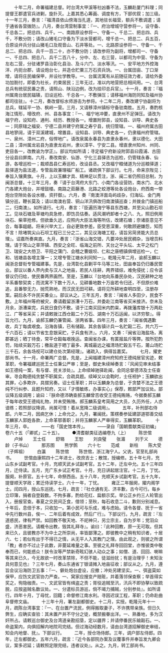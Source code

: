 <!-- { "loadSidebar": true } -->
　　十年二月，命署福建总督。时台湾大甲溪等社凶番不法，玉麟赴厦门料理；同提督王郡遣官兵进剿，旋扑灭。上嘉其悉心筹画、调度有方，下部优叙；加三级。十一年三月，奏言：『福清县依山傍海当孔道，其地驻长福营，额兵不敷调遣；请于通省各营拨防』。八月，奏台湾营制事宜：『一、府治增城守营参将一，设守备、千总各二，把总四、兵千。一、南路原设参将一、守备一、千总二、把总四、兵千，不敷分防；请改山猪毛口守备为下淡水营都司，增千总一、把总二、兵五百，合原设弁兵分驻山猪毛口及观音山、石井等处。一、北路原设参将一、守备一、千总二、把总四、兵千一百二十，亦不敷分防；请改参将为副将，增都司一、守备一、千总四、把总八、兵千二百八十，分中、左、右三营，以都司为中营、守备为左右二营，分驻诸罗县治彰化县治、及斗六门、淡水等汛。一、安平地方外控海洋、内扼台郡，请设炮台七，并造仓贮粟三万石资兵饷。一、台属田亩、丁口渐增，请将庄民编保甲，并设社学教导。一、台属流寓有从前随征效力者，请给外委功加劄付，即委为社长，约束居民；三年无过，准以内地营把总相间用。一、台湾总兵有统驭民番之责，请照山、陕沿边例，改为挂印总兵官』。十一月，奏言：『福州属南台居民辐辏，旧设巡检、千总各一，不敷弹压；请移福州海防同知及福州协都司往驻』。十二月，奏改督标水师游击为参将。十二年二月，奏改建宁协副将为总兵，辖延平一协、枫岭一营。三月，又请移漳州镇标守备驻南胜。五月，奏酌核海江情形，增改府、州、县各事宜：『一、福宁地冲要，直隶州不足弹压。请改为福宁府，设知府、通判、经历、教授各一。增置附郭县，设知县、训导、典史各一；同原辖之福安、宁德二县并建宁府属之寿宁县，统归管辖。一、福州府属古田县地寥阔，请于双溪建城，增置县，设知县、训导、典史各一，仍隶福州府管辖。一、泉州、漳州二府，俗悍地广。请改泉属永春县为直隶永春州，隶以德化、大田二县；漳州属龙岩县为直隶龙岩州，隶以漳平、宁安二县。增直隶州知州、州同、吏目各一，改教谕为学正』。部议均如所请；寻定福宁府新设附郭县曰霞浦、古田分设县曰屏南。六月，奏改南安、仙游、宁化三县驿丞为巡检，仍管辖永春、仙游，各增巡检一；裁顺昌县仁寿巡检，改设县丞。又改福宁粮储道为分巡粮驿道；盐驿道为盐法道，专管盐政兼理福厂船工。诸疏俱下部议行。七月，命来京陛见；奉旨入镶黄旗。十月，上以玉麟才具、精神足以贯注，浙、闽二省仍照旧总制，为闽浙总督。十三年三月，奏『请于台湾府大东门、小南门各设营防，南水门、北水门各建大炮台，并增鼓楼。南路之茹藤港、北路之蛟港等处各设炮台，府西南一带炮台空隙处各设水栅，资扞御』。六月，奏『南澳洋面岛屿歧杂，归海坛、金门两镇分巡，鞭长莫及；请以南澳右营、铜山洋汛俱改归南澳镇巡查；并拨金门镇巡船二，归南澳』。如所请行。七月，奏言：『臣遍历海宁等县东西塘，并至尖山勘石坝工。见块石塘及草塘均具急修，即饬员估奏。适风潮坍卸者十之八、九，照旧例用块石、柴草抢修。但欲垂久远，应照内大臣法海等所估，改建石塘；奈诸臣意见不合，每事龃龉。将来兴举大工，自必更致参差。臣受恩深重，何敢顾避嫌怨，知而不言！除堵筑尖山石坝工程已三分之二，其见议海塘工程，请旨另简贤能大员总理』。诏嘉所奏爽直。九月，奏言：『浙省山海交错，凡要冲处居民稠杂，当增员料理。请于常山之草萍镇、西安之全旺、临海之前所、天台之平头坛、太平之松门卫、瑞安之大嶨卫、平阳之蒲门、会稽之曹娥坝、仁和之唐栖镇俱增巡检一，仁和、钱塘县各增主簿一；又增专管江塘水利同知一』。乾隆元年二月，谕郝玉麟以闽浙总督衔专管福建事。先是，台湾彰化县剿平牛马等三社，田亩奉旨仍归番民管业。部议以番人界内卖与汉人之地亩，若民人往耕，两界错综，难免侵扰；应令该督议仍归给，使民番两界画然。至是，玉麟以『台地向系番民杂处，汉民耕种之地半系番黎契卖；而流寓不下数十万人，见耕番地数十万亩若令归还，不但原价难追，且番黎无力，抛荒熟地，而汉民无田可耕。请将见所耕地查明四至，注册存案。嗣后永不许民买番业』。部议从之。三年五月，奏言：『闽省人多田少，民食不敷。上年福州等府被灾，奏请截留浙漕十万石，并委赴江南等省买米接济。奈未及月余，浙漕粜完，兵民日食仍不敷。请于江南买回米内酌粜，再拨藩库银十万两赴江、广等省采买；并请敕拨江西仓榖二十万石、湖南十万石运闽，以济穷黎』。得旨允行。九月，谕郝玉麟仍兼管闽、浙两省事。四年三月，奏言：『闽省偶遇歉收，兵丁每虞艰食。沿海各镇，已有储榖。其余各镇计兵一名贮榖二石，共六万一千六百石；请以节省生息银采贮，于兵食有济』。六月，又奏：『闽省沿海盐场，离郡甚远；晒丁待食，常平仓榖每艰挽运。查闽省办课，有匿报盐斤等弊。按所犯酌罚，陆续买榖万石；檄盐道于晒丁最多、离城最远之福清场贮榖五千石，莆山场贮三千石，余各场视可以建仓处次第经理』。诸疏入，俱得旨嘉奖。
　　七月，擢吏部尚书。十一月，命署两广总督。先是，上闻福建漳州府知府王德纯居官劣迹，敕革职，令署福建巡抚王士任秉公严审；至是，御史朱续晫奏言：『风闻见审未结事如王德纯一案，有与督、抚关涉处』。上命续晫驰驿赴闽，会同总督德沛及士任查审。寻会鞫德纯贪婪不职属实，合疏具题。续晫又以会鞫时，士任袒护；玉麟欲出其罪，心多欺诈，具摺另奏。诏士任革职；并以玉麟身为总督，于贪婪不法之王德纯不行纠参、且题升知府，又以「才情敏练，办事实心」保荐，敕部严加议处。部议降五级调用；谕曰：『朕命德沛确查郝玉麟曾否收受王德纯贿赂，今据奏郝玉麟于每年收受王德纯礼物，并未受贿赂。郝玉麟系皇考简用之大员，久历外任，人亦谙练；若照部议降调，尚属可惜！着从宽降二级调用』。
　　五年，补刑部右侍郎。六年二月，因病乞休；上命允之。九月，署闽抚。策楞奏参延建邵道鄂善交结玉麟家人郭姓各款，上命革鄂善职；并将玉麟家人严审得实，玉麟革职。
　　十年三月，卒。
　　——右「国史馆本传」。
　　——录自「国朝耆献类征初编」卷六十五（「卿贰」二十五）。
　　●清耆献类征选编卷九（上）
　　陈世倌
　　卢焯
　　王士任
　　舒辂
　　王恕
　　刘良璧
　　张湄
　　刘于义
　　德龄（子书山）
　　那苏图
　　熊学鹘
　　六十七
　　范咸
　　新柱
　　陈大受（子辉祖）
　　白瀛
　　陈世倌
　　陈世倌，浙江海宁人。父诜，官至礼部尚书。
　　世倌由康熙四十二年进士，改庶吉士；散馆，授编修。五十年七月，充山东乡试副考官。十月，充顺天武乡试副考官。五十二年，迁左中允。五十三年四月，迁侍读。五月，充广东乡试正考官。十月，充日讲起居注官。十二月，丁忧。服阕，补原官。五十七年，命祭西岳。五十八年，充顺天乡试副考官。五十九年，提督顺天学政；累迁侍读学士。六十一年，丁忧。
　　雍正二年服阕，擢内阁学士。闰四月，授山东巡抚。七月，疏言：『社仓通有无、济丰歉，古今可行。每乡立印簿，捐者自登榖数。不拘多寡，酌给花红、扁额示奖。举公正乡约三人轮管出入，册报官查。春夏之交民间乏食，借领；至秋，每石收息二斗，歉则分别减息。十年后，息倍于本，只收加一。第小民可与乐成，难与虑始。请令各督、抚于一省中先行数州县，俟一、二年后着有成效，然后广行』。下部议行。九月，疏言：『左道惑民，律有严禁。如回教不敬天地、不祀神只，另立宗主，自为岁年；党羽众盛，济恶害民。请概令出教，毁其礼拜寺』。谕曰：『此种回教，原一无可取。但其来已久，且彼教亦不为中土之所崇尚，率皆鄙薄之。即彼教中之稍有知识者，十居六、七；若似有出于不得已之情，从无平人入其教门之理。由此观之，则彼之所谓「教」者亦不过止于此数，非蔓延难量之事。至彼之礼拜寺回回堂，亦惟彼类中敬奉而已，何能惑众！朕令汝等严禁新奇眩幻骇人动众之事；如僧、道、回回、喇嘛等其来已久，今无故欲一时改革禁除，不但不能，徒滋纷扰；有是治理乎！未知汝具何意见也』？三年七月，奏山东通省丁银请摊入地亩征收；部议从之。九月，遵旨会议沿海防卫五事：『一、僻处炮台虚设，应撤；冲处另建坚实。一、弭盗莫如保甲，应饬文武官协力严查。一、窝家应搜变产赔赃，并着落邻保查察；举首得实奖之，徇隐枷责。一、文武官皆有缉盗之责；胥役追贼至汛，汛兵不即协拏以致疏脱，应按盗贼名数议处。一、分遣标员游巡，倘不竭力捕贼，分别参处』。如所请行。四年十月，丁母忧，回籍；命督修江南水利。寻因迟误工程，革职；仍命赴曲阜督修文庙。
　　十三年十月，署左副都御史。十二月，实授。乾隆元年十一月，疏陈台湾事宜：『一、在台置产流民，例得搬取妻子，不许携带亲族。但日久弊生，应确实查验：其未置产并不守分之徒，概禁搬眷出洋。一、熟番地，多为汉奸所占。请敕巡台御史及台湾道亲勘招垦，定以疆界；并请停番民乐输榖石。一、命盗案内，向俱招解内地院司完结。但过海动经数月，请由台湾道招解御史审结，知会内地督、抚』。下部议行。
　　二年，授仓场侍郎。三年，调户部左侍郎。四年，迁左都御史。五年六月，疏言：『近今各部院办案及议覆事件并奉旨发九卿会议，案多迟延；请敕照定限完结，违者议处』。从之。九月，转工部尚书。
